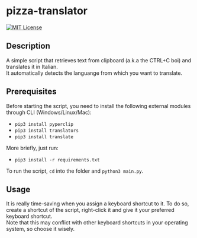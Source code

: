 # pizza-translator

[![MIT License](https://img.shields.io/github/license/drew458/pizza-translator)](https://opensource.org/licenses/MIT)

## Description
A simple script that retrieves text from clipboard (a.k.a the CTRL+C boi) and translates it in Italian.  
It automatically detects the languange from which you want to translate.

## Prerequisites
Before starting the script, you need to install the following external modules through CLI (Windows/Linux/Mac):
* `pip3 install pyperclip`
* `pip3 install translators`
* `pip3 install translate`

More briefly, just run:
* `pip3 install -r requirements.txt`

To run the script, `cd` into the folder and `python3 main.py`.

## Usage
It is really time-saving when you assign a keyboard shortcut to it. To do so, create a shortcut of the script, right-click it and give it your preferred keyboard shortcut.  
Note that this may conflict with other keyboard shortcuts in your operating system, so choose it wisely.
